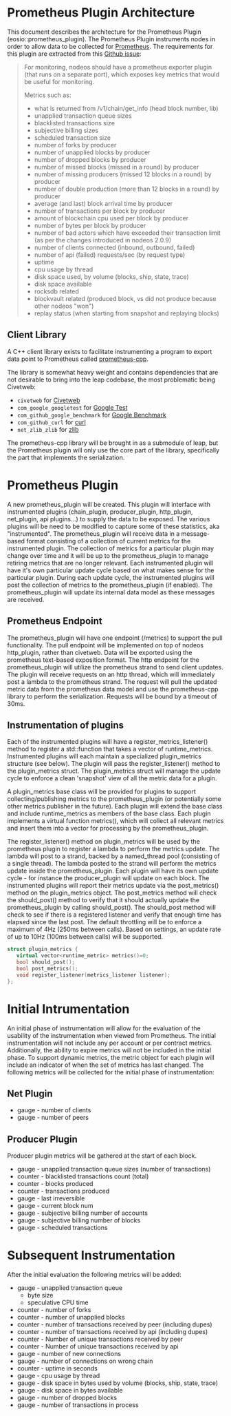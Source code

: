 # Prometheus Plugin Architecture

This document describes the architecture for the Prometheus Plugin (eosio::prometheus_plugin).  The Prometheus Plugin instruments nodes in order to allow
data to be collected for [Prometheus](https://prometheus.io/).  The requirements for this plugin are extracted from this [Github issue](https://github.com/eosnetworkfoundation/mandel/issues/67):

> For monitoring, nodeos should have a prometheus exporter plugin (that runs on a separate port), which exposes key metrics that would be useful for monitoring.
>
> Metrics such as:
>
> - what is returned from /v1/chain/get_info (head block number, lib)
> - unapplied transaction queue sizes
> - blacklisted transactions size
> - subjective billing sizes
> - scheduled transaction size
> - number of forks by producer
> - number of unapplied blocks by producer
> - number of dropped blocks by producer
> - number of missed blocks (missed in a round) by producer
> - number of missing producers (missed 12 blocks in a round) by producer
> - number of double production (more than 12 blocks in a round) by producer
> - average (and last) block arrival time by producer
> - number of transactions per block by producer
> - amount of blockchain cpu used per block by producer
> - number of bytes per block by producer
> - number of bad actors which have exceeded their transaction limit (as per the changes introduced in nodeos 2.0.9)
> - number of clients connected (inbound, outbound, failed)
> - number of api (failed) requests/sec (by request type)
> - uptime
> - cpu usage by thread
> - disk space used, by volume (blocks, ship, state, trace)
> - disk space available
> - rocksdb related
> - blockvault related (produced block, vs did not produce because other nodeos "won")
> - replay status (when starting from snapshot and replaying blocks)


## Client Library

A C++ client library exists to facilitate instrumenting a program to export data point to Prometheus called [prometheus-cpp](https://github.com/jupp0r/prometheus-cpp).

The library is somewhat heavy weight and contains dependencies that are not desirable to bring into the leap codebase, the most problematic being Civetweb:

* `civetweb` for [Civetweb](https://github.com/civetweb/civetweb)
* `com_google_googletest` for [Google Test](https://github.com/google/googletest)
* `com_github_google_benchmark` for [Google Benchmark](https://github.com/google/benchmark)
* `com_github_curl` for [curl](https://curl.haxx.se/)
* `net_zlib_zlib` for [zlib](http://www.zlib.net/)

The prometheus-cpp library will be brought in as a submodule of leap, but the Prometheus plugin will only use the core part of the library, specifically the part that implements the serialization. 

# Prometheus Plugin

A new prometheus_plugin will be created.  This plugin will interface with instrumented plugins (chain_plugin, producer_plugin, http_plugin, net_plugin, api plugins...) to supply the data to be exposed.  The various plugins will be need to be modified to capture some of these statistics, aka "instrumented". 
The prometheus_plugin will receive data in a message-based format consisting of a collection of current metrics for the instrumented plugin.  The collection of metrics for a particular plugin may change over time and it will be up to the prometheus_plugin to manage retiring metrics that are no longer relevant.  Each instrumented
plugin will have it's own particular update cycle based on what makes sense for the particular plugin.  During each update cycle, the instrumented plugins will post the collection of metrics to the prometheus_plugin (if enabled).  The prometheus_plugin will
update its internal data model as these messages are received.

## Prometheus Endpoint
The prometheus_plugin will have one endpoint (/metrics) to support the pull functionality. The pull endpoint will be implemented on top of nodeos http_plugin, rather than civetweb.
Data will be exported using the prometheus text-based exposition format.
The http endpoint for the prometheus_plugin will utilize the prometheus strand to send client updates.  The plugin will receive requests on an http thread, which will immediately post a lambda to the prometheus strand.  The request will pull the
updated metric data from the prometheus data model and use the prometheus-cpp library to perform the serialization.  Requests will be bound by a timeout of 30ms.

## Instrumentation of plugins

Each of the instrumented plugins will have a register_metrics_listener() method to register a std::function that takes a vector of runtime_metrics.  Instrumented plugins will each maintain a specialized plugin_metrics structure (see below).  The plugin will pass the register_listener() method to the plugin_metrics struct. The plugin_metrics struct will manage the update cycle
to enforce a clean 'snapshot' view of all the metric data for a plugin.

A plugin_metrics base class will be provided for plugins to support collecting/publishing metrics to the prometheus_plugin (or potentially some other metrics publisher in the future). Each plugin will extend the base class and include runtime_metrics as members of the base class.
Each plugin implements a virtual function metrics(), which will collect all relevant metrics and insert them into a vector for processing by the prometheus_plugin.

The register_listener() method on plugin_metrics will be used by the prometheus plugin to register a lambda to perform the metrics update.
The lambda will post to a strand, backed by a named_thread pool (consisting of a single thread).  The lambda posted to the strand will perform the metrics update inside the prometheus_plugin.
Each plugin will have its own update cycle - for instance the producer_plugin will update on each block.  The instrumented plugins will report their metrics update via the post_metrics() method on the plugin_metrics object.
The post_metrics method will check the should_post() method to verify that it should actually update the prometheus_plugin by calling should_post().  The should_post method will check to see if there is a registered listener and verify that enough time has elapsed since
the last post.  The default throttling will be to enforce a maximum of 4Hz (250ms between calls).  Based on settings, an update rate of up to 10Hz (100ms between calls) will be supported.

```C++
struct plugin_metrics {
   virtual vector<runtime_metric> metrics()=0;
   bool should_post();
   bool post_metrics();
   void register_listener(metrics_listener listener);
};
```

# Initial Intrumentation
An initial phase of instrumentation will allow for the evaluation of the usability of the instrumentation when viewed from Prometheus.  The initial instrumentation will not include any per account or per contract metrics.  Additionally, the ability to expire metrics will not be included in the initial phase. To support dynamic metrics, the metric object for each plugin will include an indicator of when the set of metrics has last changed.  The following metrics will be collected for the initial phase of instrumentation:

## Net Plugin
* gauge - number of clients
* gauge - number of peers
 
## Producer Plugin

Producer plugin metrics will be gathered at the start of each block.

* gauge - unapplied transaction queue sizes (number of transactions)
* counter - blacklisted transactions count (total)
* counter - blocks produced
* counter - transactions produced
* gauge - last irreversible
* gauge - current block num
* gauge - subjective billing number of accounts
* gauge - subjective billing number of blocks
* gauge - scheduled transactions
 
# Subsequent Instrumentation
After the initial evaluation the following metrics will be added:

* gauge - unapplied transaction queue
  * byte size
  * speculative CPU time
* counter - number of forks
* counter - number of unapplied blocks
* counter - number of transactions received by peer (including dupes) 
* counter - number of transactions received by api (including dupes)
* counter - Number of unique transactions received by peer 
* counter - Number of unique transactions received by api 
* gauge - number of new connections 
* gauge - number of connections on wrong chain
* counter - uptime in seconds
* gauge - cpu usage by thread
* gauge - disk space in bytes used by volume (blocks, ship, state, trace)
* gauge - disk space in bytes available
* gauge - number of dropped blocks
* gauge - number of transactions in process 

